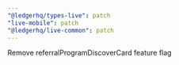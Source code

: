 ```yaml
---
"@ledgerhq/types-live": patch
"live-mobile": patch
"@ledgerhq/live-common": patch
---
```


Remove referralProgramDiscoverCard feature flag
